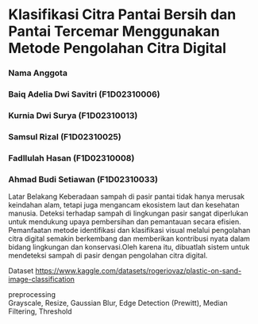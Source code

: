 # Klasifikasi Citra Pantai Bersih dan Pantai Tercemar Menggunakan Metode Pengolahan Citra Digital

### Nama Anggota 

### Baiq Adelia Dwi Savitri (F1D02310006)
### Kurnia Dwi Surya (F1D02310013)
### Samsul Rizal (F1D02310025)
### Fadllulah Hasan (F1D02310008)
### Ahmad Budi Setiawan (F1D02310033)

Latar Belakang 
Keberadaan sampah di pasir pantai tidak hanya merusak keindahan alam, tetapi juga mengancam ekosistem laut dan kesehatan manusia. Deteksi terhadap sampah di lingkungan pasir sangat diperlukan untuk mendukung upaya pembersihan dan pemantauan secara efisien. Pemanfaatan metode identifikasi dan klasifikasi visual melalui pengolahan citra digital semakin berkembang dan memberikan kontribusi nyata dalam bidang lingkungan dan konservasi.Oleh karena itu, dibuatlah sistem untuk mendeteksi sampah di pasir dengan pengolahan citra digital.

Dataset
https://www.kaggle.com/datasets/rogeriovaz/plastic-on-sand-image-classification

preprocessing  
Grayscale, Resize, Gaussian Blur, Edge Detection (Prewitt), Median Filtering, Threshold
